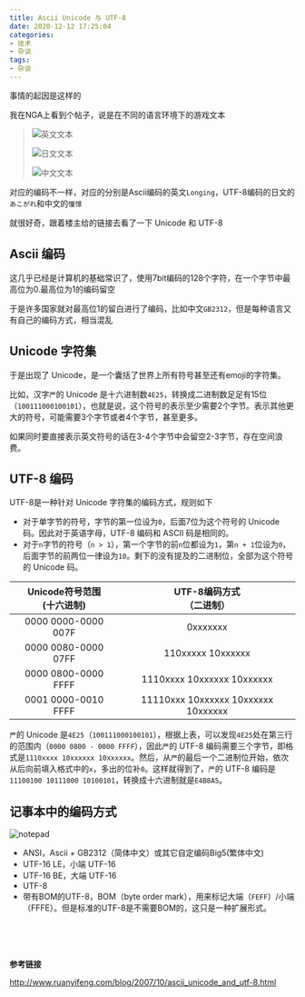 ```yaml
---
title: Ascii Unicode 与 UTF-8
date: 2020-12-12 17:25:04
categories:
- 技术
- 杂谈
tags:
- 杂谈
---
```


事情的起因是这样的

我在NGA上看到个帖子，说是在不同的语言环境下的游戏文本

> ![英文文本](en.png)
>
> ![日文文本](jp.png)
>
> ![中文文本](zh.png)
>

对应的编码不一样，对应的分别是Ascii编码的英文`Longing`，UTF-8编码的日文的`あこがれ`和中文的`憧憬`

就很好奇，跟着楼主给的链接去看了一下 Unicode 和 UTF-8

<!-- more -->

## Ascii 编码

这几乎已经是计算机的基础常识了，使用7bit编码的128个字符，在一个字节中最高位为0.最高位为1的编码留空

于是许多国家就对最高位1的留白进行了编码，比如中文`GB2312`，但是每种语言又有自己的编码方式，相当混乱



## Unicode 字符集

于是出现了 Unicode，是一个囊括了世界上所有符号甚至还有emoji的字符集。

比如，汉字`严`的 Unicode 是十六进制数`4E25`，转换成二进制数足足有15位（`100111000100101`），也就是说，这个符号的表示至少需要2个字节。表示其他更大的符号，可能需要3个字节或者4个字节，甚至更多。

如果同时要直接表示英文符号的话在3-4个字节中会留空2-3字节，存在空间浪费。



## UTF-8 编码

UTF-8是一种针对 Unicode 字符集的编码方式，规则如下

- 对于单字节的符号，字节的第一位设为`0`，后面7位为这个符号的 Unicode 码。因此对于英语字母，UTF-8 编码和 ASCII 码是相同的。
- 对于`n`字节的符号（`n > 1`），第一个字节的前`n`位都设为`1`，第`n + 1`位设为`0`，后面字节的前两位一律设为`10`。剩下的没有提及的二进制位，全部为这个符号的 Unicode 码。

| Unicode符号范围<br />(十六进制) |    UTF-8编码方式<br />（二进制）    |
| :-----------------------------: | :---------------------------------: |
|       0000 0000-0000 007F       |              0xxxxxxx               |
|       0000 0080-0000 07FF       |          110xxxxx 10xxxxxx          |
|       0000 0800-0000 FFFF       |     1110xxxx 10xxxxxx 10xxxxxx      |
|       0001 0000-0010 FFFF       | 11110xxx 10xxxxxx 10xxxxxx 10xxxxxx |

`严`的 Unicode 是`4E25`（`100111000100101`），根据上表，可以发现`4E25`处在第三行的范围内（`0000 0800 - 0000 FFFF`），因此`严`的 UTF-8 编码需要三个字节，即格式是`1110xxxx 10xxxxxx 10xxxxxx`。然后，从`严`的最后一个二进制位开始，依次从后向前填入格式中的`x`，多出的位补`0`。这样就得到了，`严`的 UTF-8 编码是`11100100 10111000 10100101`，转换成十六进制就是`E4B8A5`。



## 记事本中的编码方式

![notepad](notepad.png)

- ANSI，Ascii + GB2312（简体中文）或其它自定编码Big5(繁体中文)
- UTF-16 LE，小端 UTF-16
- UTF-16 BE，大端 UTF-16
- UTF-8
- 带有BOM的UTF-8，BOM（byte order mark），用来标记大端（`FEFF`）/小端（FFFE）。但是标准的UTF-8是不需要BOM的，这只是一种扩展形式。

</br></br></br>

**参考链接**

http://www.ruanyifeng.com/blog/2007/10/ascii_unicode_and_utf-8.html

